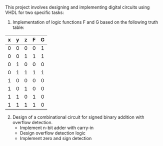 This project involves designing and implementing digital circuits using VHDL for two specific tasks:
1. Implementation of logic functions F and G based on the following truth table:

| x | y | z | F | G |
|:-:|:-:|:-:|:-:|:-:|
| 0 | 0 | 0 | 0 | 1 |
| 0 | 0 | 1 | 1 | 1 |
| 0 | 1 | 0 | 0 | 0 |
| 0 | 1 | 1 | 1 | 1 |
| 1 | 0 | 0 | 0 | 0 |
| 1 | 0 | 1 | 0 | 0 |
| 1 | 1 | 0 | 1 | 0 |
| 1 | 1 | 1 | 1 | 0 |

2. Design of a combinational circuit for signed binary addition with overflow detection.
    - Implement n-bit adder with carry-in
    - Design overflow detection logic
    - Implement zero and sign detection
